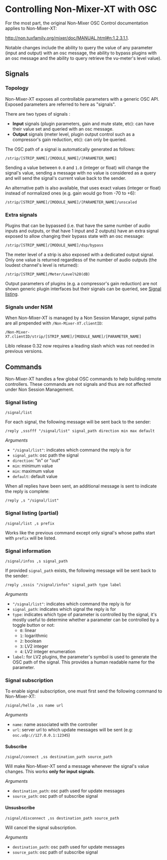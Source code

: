 # Controlling Non-Mixer-XT with OSC

For the most part, the original Non-Mixer OSC Control documentation applies to Non-Mixer-XT:

http://non.tuxfamily.org/mixer/doc/MANUAL.html#n:1.2.3.1.1.

Notable changes include the ability to query the value of any parameter (input and output) with an osc message, the ability to bypass plugins with an osc message and the ability to query retrieve the vu-meter's level value).

## Signals

### Topology

Non-Mixer-XT exposes all controllable parameters with a generic OSC API.
Exposed parameters are referred to here as "signals".

There are two types of signals :

- **Input** signals (plugin parameters, gain and mute state, etc): can have their value set and queried with an osc message.
- **Output** signals (meter level, plugin output control such as a compressor's gain reduction, etc): can only be queried.


The OSC path of a signal is automatically generated as follows:

```
/strip/[STRIP_NAME]/[MODULE_NAME]/[PARAMETER_NAME]
```

Sending a value between `0.0` and `1.0` (integer or float) will change the signal's value,
sending a message with no value is considered as a query and will send the signal's current value back to the sender.


An alternative path is also available, that uses exact values (integer or float) instead of normalized ones (e.g. gain would go from -70 to +6):

```
/strip/[STRIP_NAME]/[MODULE_NAME]/[PARAMETER_NAME]/unscaled
```

### Extra signals


Plugins that can be bypassed (i.e. that have the same number of audio inputs and outputs, or that have 1 input and 2 outputs) have an extra signal exposed to allow changing their bypass state with an osc message:

```
/strip/[STRIP_NAME]/[MODULE_NAME]/dsp/bypass
```

The meter level of a strip is also exposed with a dedicated output signal. Only one value is returned regardless of the number of audio outputs (the loudest channel's level is returned):

```
/strip/[STRIP_NAME]/Meter/Level%20(dB)
```

Output parameters of plugins (e.g. a compressor's gain reduction) are not shown generic plugin interfaces but their signals can be queried, see [Signal listing](#signal-listing).


### Signals under NSM

When Non-Mixer-XT is managed by a Non Session Manager, signal paths are all prepended with `/Non-Mixer-XT.clientID`:

```
/Non-Mixer-XT.clientID/strip/[STRIP_NAME]/[MODULE_NAME]/[PARAMETER_NAME]
```

Liblo release 0.32 now requires a leading slash which was not needed in previous versions.

## Commands

Non-Mixer-XT handles a few global OSC commands to help building remote controllers. These commands are not signals and thus are not affected under Non Session Management.  

### Signal listing

`/signal/list`

For each signal, the following message will be sent back to the sender:

```
/reply ,sssfff "/signal/list" signal_path direction min max default
```

*Arguments*

- `"/signal/list"`: indicates which command the reply is for
- `signal_path`: osc path the signal
- `direction`: "in" or "out"
- `min`: minimum value
- `min`: maximum value
- `default`: default value


When all replies have been sent, an additional message is sent to indicate the reply is complete:

```
/reply ,s "/signal/list"
```

### Signal listing (partial)

```
/signal/list ,s prefix
```

Works like the previous command except only signal's whose paths start with `prefix` will be listed.

### Signal information

```
/signal/infos ,s signal_path
```

If provided `signal_path` exists, the following message will be sent back to the sender:

```
/reply ,sssis "/signal/infos" signal_path type label
```

*Arguments*

- `"/signal/list"`: indicates which command the reply is for
- `signal_path`: indicates which signal the reply is for
- `type`: indicates which type of parameter is controlled by the signal, it's mostly useful to determine whether a parameter can be controlled by a toggle button or not:
    - `0`: linear
    - `1`: logarithmic
    - `2`: boolean
    - `3`: LV2 integer
    - `4`: LV2 integer enumeration
- `label`: for LV2 plugins, the parameter's symbol is used to generate the OSC path of the signal. This provides a human readable name for the parameter.


### Signal subscription

To enable signal subscription, one must first send the following command to Non-Mixer-XT:

```
/signal/hello ,ss name url
```

*Arguments*

- `name`: name associated with the controller
- `url`: server url to which update messages will be sent (e.g: `osc.udp://127.0.0.1:12345`)


#### Subscribe

```
/signal/connect ,ss destination_path source_path
```

Will make Non-Mixer-XT send a message whenever the signal's value changes. This works **only for input signals**.

*Arguments*

- `destination_path`: osc path used for update messages
- `source_path`: osc path of subscribe signal


#### Unsusbscribe

```
/signal/disconnect ,ss destination_path source_path
```

Will cancel the signal subscription.

*Arguments*

- `destination_path`: osc path used for update messages
- `source_path`: osc path of subscribe signal
